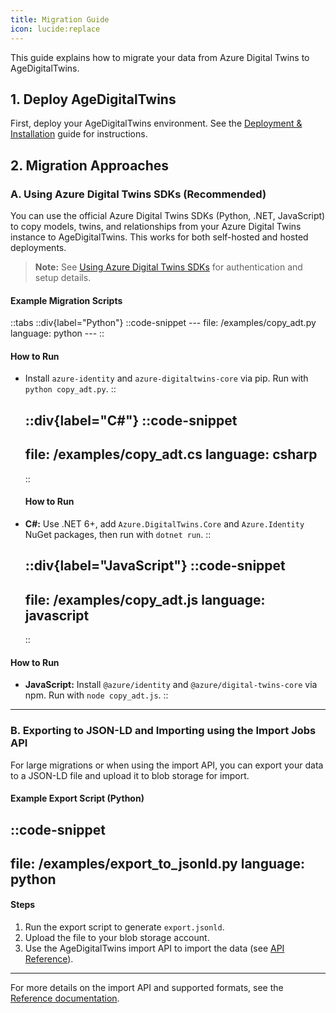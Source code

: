 ```yaml
---
title: Migration Guide
icon: lucide:replace
---
```


This guide explains how to migrate your data from Azure Digital Twins to AgeDigitalTwins.

## 1. Deploy AgeDigitalTwins

First, deploy your AgeDigitalTwins environment. See the [Deployment & Installation](/deployment-installation/self-host) guide for instructions.

## 2. Migration Approaches

### A. Using Azure Digital Twins SDKs (Recommended)

You can use the official Azure Digital Twins SDKs (Python, .NET, JavaScript) to copy models, twins, and relationships from your Azure Digital Twins instance to AgeDigitalTwins. This works for both self-hosted and hosted deployments.

> **Note:** See [Using Azure Digital Twins SDKs](/how-to-guides/using-azure-digital-twins-sdks) for authentication and setup details.

#### Example Migration Scripts

::tabs
  ::div{label="Python"}
    ::code-snippet
    ---
    file: /examples/copy_adt.py
    language: python
    ---
    ::
    
#### How to Run

- Install `azure-identity` and `azure-digitaltwins-core` via pip. Run with `python copy_adt.py`.
  ::

  ::div{label="C#"}
    ::code-snippet
    ---
    file: /examples/copy_adt.cs
    language: csharp
    ---
    ::
    #### How to Run

- **C#:** Use .NET 6+, add `Azure.DigitalTwins.Core` and `Azure.Identity` NuGet packages, then run with `dotnet run`.
  ::
  
  ::div{label="JavaScript"}
    ::code-snippet
    ---
    file: /examples/copy_adt.js
    language: javascript
    ---
    ::
#### How to Run

- **JavaScript:** Install `@azure/identity` and `@azure/digital-twins-core` via npm. Run with `node copy_adt.js`.
::

---

### B. Exporting to JSON-LD and Importing using the Import Jobs API

For large migrations or when using the import API, you can export your data to a JSON-LD file and upload it to blob storage for import.

#### Example Export Script (Python)

::code-snippet
---
file: /examples/export_to_jsonld.py
language: python
---

#### Steps
1. Run the export script to generate `export.jsonld`.
2. Upload the file to your blob storage account.
3. Use the AgeDigitalTwins import API to import the data (see [API Reference](/reference/api-reference)).

---

For more details on the import API and supported formats, see the [Reference documentation](/reference/api-reference).
